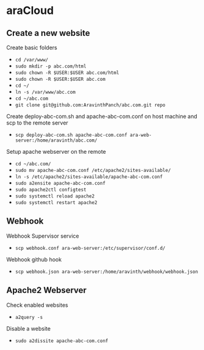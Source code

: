 # araCloud

## Create a new website

Create basic folders
- `cd /var/www/`
- `sudo mkdir -p abc.com/html`
- `sudo chown -R $USER:$USER abc.com/html`
- `sudo chown -R $USER:$USER abc.com`
- `cd ~/`
- `ln -s /var/www/abc.com`
- `cd ~/abc.com`
- `git clone git@github.com:AravinthPanch/abc.com.git repo`

Create deploy-abc-com.sh and apache-abc-com.conf on host machine and scp to the remote server
- `scp deploy-abc-com.sh apache-abc-com.conf ara-web-server:/home/aravinth/abc.com/`

Setup apache webserver on the remote
- `cd ~/abc.com/`
- `sudo mv apache-abc-com.conf /etc/apache2/sites-available/`
- `ln -s /etc/apache2/sites-available/apache-abc-com.conf`
- `sudo a2ensite apache-abc-com.conf`
- `sudo apache2ctl configtest`
- `sudo systemctl reload apache2`
- `sudo systemctl restart apache2`

## Webhook

Webhook Supervisor service
- `scp webhook.conf ara-web-server:/etc/supervisor/conf.d/`

Webhook github hook
- `scp webhook.json ara-web-server:/home/aravinth/webhook/webhook.json`


## Apache2 Webserver

Check enabled websites
- `a2query -s`

Disable a website
- `sudo a2dissite apache-abc-com.conf`
